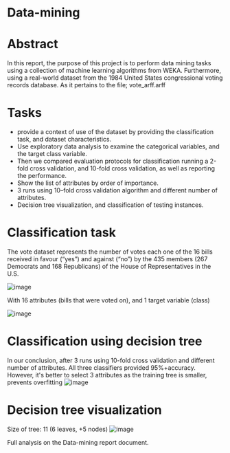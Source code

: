 # Data-mining

# Abstract

In this report, the purpose of this project is to perform data mining tasks using a collection of machine learning algorithms from WEKA. Furthermore, using a real-world dataset from the 1984 United States congressional voting records database. As it pertains to the file; vote_arff.arff

# Tasks
- provide a context of use of the dataset by providing the classification task, and dataset characteristics. 
- Use exploratory data analysis to examine the categorical variables, and the target class variable.
- Then we compared evaluation protocols for classification running a 2-fold cross validation, and 10-fold cross validation, as well as reporting the performance.
- Show the list of attributes by order of importance.
- 3 runs using 10–fold cross validation algorithm and different number of attributes.
- Decision tree visualization, and classification of testing instances.

# Classification task 

The vote dataset represents the number of votes each one of the 16 bills received in favour (“yes”) and against (“no”) by the 435 members (267 Democrats and 168 Republicans) of the House of Representatives in the U.S.

![image](https://user-images.githubusercontent.com/78631693/236654570-40793960-4558-4e03-ab82-193f7d0a5927.png)

With 16 attributes (bills that were voted on), and 1 target variable (class)

![image](https://user-images.githubusercontent.com/78631693/236654582-8560151d-c2c5-4a8d-9c5b-2f63372aec4d.png)

# Classification using decision tree
In our conclusion, after 3 runs using 10-fold cross validation and different number of attributes. All three classifiers provided 95%+accuracy. However, it's better to select 3 attributes as the training tree is smaller, prevents overfitting
![image](https://user-images.githubusercontent.com/78631693/236654717-01075a73-13a6-4520-acb1-16fc30123b01.png)

# Decision tree visualization 
Size of tree: 11 (6 leaves, +5 nodes)
![image](https://user-images.githubusercontent.com/78631693/236654750-b8d65cda-98b7-4e97-ab5e-24381f39c48c.png)


Full analysis on the Data-mining report document.
